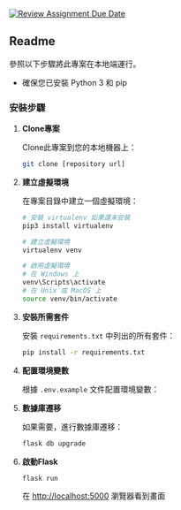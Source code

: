 [![Review Assignment Due Date](https://classroom.github.com/assets/deadline-readme-button-24ddc0f5d75046c5622901739e7c5dd533143b0c8e959d652212380cedb1ea36.svg)](https://classroom.github.com/a/Gbi5cF2w)

## Readme 
參照以下步驟將此專案在本地端運行。

- 確保您已安裝 Python 3 和 pip

### 安裝步驟

1. **Clone專案**

   Clone此專案到您的本地機器上：

   ```bash
   git clone [repository url]
   ```

2. **建立虛擬環境**

   在專案目錄中建立一個虛擬環境：

   ```bash
   # 安裝 virtualenv 如果還未安裝
   pip3 install virtualenv

   # 建立虛擬環境
   virtualenv venv

   # 啟用虛擬環境
   # 在 Windows 上
   venv\Scripts\activate
   # 在 Unix 或 MacOS 上
   source venv/bin/activate
   ```

3. **安裝所需套件**

   安裝 `requirements.txt` 中列出的所有套件：

   ```bash
   pip install -r requirements.txt
   ```

4. **配置環境變數**

   根據 `.env.example` 文件配置環境變數：

5. **數據庫遷移**

   如果需要，進行數據庫遷移：

   ```bash
   flask db upgrade
   ```

6. **啟動Flask**

   ```bash
   flask run
   ```
    在 [http://localhost:5000](http://localhost:5000) 瀏覽器看到畫面
